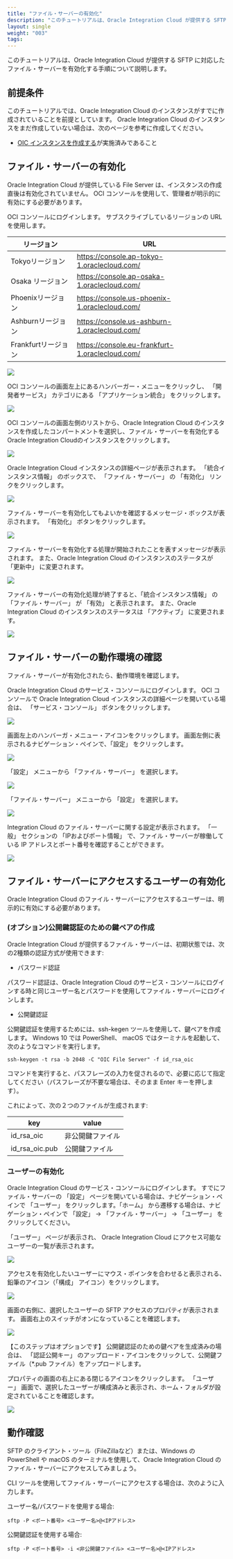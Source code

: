 ```yaml
---
title: "ファイル・サーバーの有効化"
description: "このチュートリアルは、Oracle Integration Cloud が提供する SFTP に対応したファイル・サーバーを有効化する手順について説明します。"
layout: single
weight: "003"
tags:
---
```

このチュートリアルは、Oracle Integration Cloud が提供する SFTP に対応したファイル・サーバーを有効化する手順について説明します。

前提条件
--------

このチュートリアルでは、Oracle Integration Cloud のインスタンスがすでに作成されていることを前提としています。 Oracle Integration Cloud のインスタンスをまだ作成していない場合は、次のページを参考に作成してください。

- [OIC インスタンスを作成する](../integration-for-commons)が実施済みであること

ファイル・サーバーの有効化
--------

Oracle Integration Cloud が提供している File Server は、インスタンスの作成直後は有効化されていません。 OCI コンソールを使用して、管理者が明示的に有効にする必要があります。

OCI コンソールにログインします。 サブスクライブしているリージョンの URL を使用します。

リージョン|URL
-|-
Tokyoリージョン|https://console.ap-tokyo-1.oraclecloud.com/
Osaka リージョン|https://console.ap-osaka-1.oraclecloud.com/
Phoenixリージョン|https://console.us-phoenix-1.oraclecloud.com/
Ashburnリージョン|https://console.us-ashburn-1.oraclecloud.com/
Frankfurtリージョン|https://console.eu-frankfurt-1.oraclecloud.com/

![](001.png)

OCI コンソールの画面左上にあるハンバーガー・メニューをクリックし、 「開発者サービス」 カテゴリにある 「アプリケーション統合」 をクリックします。

![](002.png)

OCI コンソールの画面左側のリストから、Oracle Integration Cloud のインスタンスを作成したコンパートメントを選択し、ファイル・サーバーを有効化するOracle Integration Cloudのインスタンスをクリックします。

![](003.png)

Oracle Integration Cloud インスタンスの詳細ページが表示されます。 「統合インスタンス情報」 のボックスで、 「ファイル・サーバー」 の 「有効化」 リンクをクリックします。

![](004.png)

ファイル・サーバーを有効化してもよいかを確認するメッセージ・ボックスが表示されます。 「有効化」 ボタンをクリックします。

![](005.png)

ファイル・サーバーを有効化する処理が開始されたことを表すメッセージが表示されます。 また、Oracle Integration Cloud のインスタンスのステータスが 「更新中」 に変更されます。

![](006.png)

ファイル・サーバーの有効化処理が終了すると、「統合インスタンス情報」 の 「ファイル・サーバー」 が 「有効」 と表示されます。 また、Oracle Integration Cloud のインスタンスのステータスは 「アクティブ」 に変更されます。

![](007.png)

ファイル・サーバーの動作環境の確認
--------

ファイル・サーバーが有効化されたら、動作環境を確認します。

Oracle Integration Cloud のサービス・コンソールにログインします。 OCI コンソールで Oracle Integration Cloud インスタンスの詳細ページを開いている場合は、 「サービス・コンソール」 ボタンをクリックします。

![](008.png)

画面左上のハンバーガ・メニュー・アイコンをクリックします。 画面左側に表示されるナビゲーション・ペインで、「設定」 をクリックします。

![](009.png)

「設定」 メニューから 「ファイル・サーバー」 を選択します。

![](010.png)

「ファイル・サーバー」 メニューから 「設定」 を選択します。

![](011.png)

Integration Cloud のファイル・サーバーに関する設定が表示されます。 「一般」 セクションの 「IPおよびポート情報」 で、ファイル・サーバーが稼働している IP アドレスとポート番号を確認することができます。

![](012.png)

ファイル・サーバーにアクセスするユーザーの有効化
--------

Oracle Integration Cloud のファイル・サーバーにアクセスするユーザーは、明示的に有効にする必要があります。

### (オプション)公開鍵認証のための鍵ペアの作成

Oracle Integration Cloud が提供するファイル・サーバーは、初期状態では、次の2種類の認証方式が使用できます:

- パスワード認証

パスワード認証は、Oracle Integration Cloud のサービス・コンソールにログインする時と同じユーザー名とパスワードを使用してファイル・サーバーにログインします。

- 公開鍵認証

公開鍵認証を使用するためには、ssh-kegen ツールを使用して、鍵ペアを作成します。 Windows 10 では PowerShell、 macOS ではターミナルを起動して、次のようなコマンドを実行します。

```
ssh-keygen -t rsa -b 2048 -C "OIC File Server" -f id_rsa_oic
```
コマンドを実行すると、パスフレーズの入力を促されるので、必要に応じて指定してください（パスフレーズが不要な場合は、そのまま Enter キーを押します）。

これによって、次の２つのファイルが生成されます:

key|value
-|-
id_rsa_oic|非公開鍵ファイル
id_rsa_oic.pub|公開鍵ファイル

### ユーザーの有効化

Oracle Integration Cloud のサービス・コンソールにログインします。 すでにファイル・サーバーの 「設定」 ページを開いている場合は、ナビゲーション・ペインで 「ユーザー」 をクリックします。「ホーム」 から遷移する場合は、ナビゲーション・ペインで 「設定」 → 「ファイル・サーバー」 → 「ユーザー」 をクリックしてください。

「ユーザー」 ページが表示され、 Oracle Integration Cloud にアクセス可能なユーザーの一覧が表示されます。

![](013.png)

アクセスを有効化したいユーザーにマウス・ポインタを合わせると表示される、鉛筆のアイコン（「構成」 アイコン）をクリックします。

![](014.png)

画面の右側に、選択したユーザーの SFTP アクセスのプロパティが表示されます。 画面右上のスイッチがオンになっていることを確認します。

![](015.png)

【このステップはオプションです】 公開鍵認証のための鍵ペアを生成済みの場合は、 「認証公開キー」 のアップロード・アイコンをクリックして、公開鍵ファイル（*.pub ファイル）をアップロードします。

プロパティの画面の右上にある閉じるアイコンをクリックします。 「ユーザー」 画面で、選択したユーザーが構成済みと表示され、ホーム・フォルダが設定されていることを確認します。

![](016.png)

動作確認
--------

SFTP のクライアント・ツール（FileZillaなど）または、Windows の PowerShell や macOS のターミナルを使用して、Oracle Integration Cloud のファイル・サーバーにアクセスしてみましょう。

CLI ツールを使用してファイル・サーバーにアクセスする場合は、次のように入力します。

ユーザー名/パスワードを使用する場合:
```
sftp -P <ポート番号> <ユーザー名>@<IPアドレス>
```

公開鍵認証を使用する場合:
```
sftp -P <ポート番号> -i <非公開鍵ファイル> <ユーザー名>@<IPアドレス>
```
